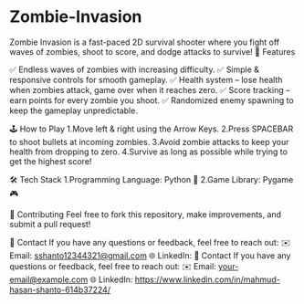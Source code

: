 # Zombie-Invasion
Zombie Invasion is a fast-paced 2D survival shooter where you fight off waves of zombies, shoot to score, and dodge attacks to survive!
🎯 Features

✅ Endless waves of zombies with increasing difficulty.
✅ Simple & responsive controls for smooth gameplay.
✅ Health system – lose health when zombies attack, game over when it reaches zero.
✅ Score tracking – earn points for every zombie you shoot.
✅ Randomized enemy spawning to keep the gameplay unpredictable.

🕹️ How to Play
1.Move left & right using the Arrow Keys.
2.Press SPACEBAR to shoot bullets at incoming zombies.
3.Avoid zombie attacks to keep your health from dropping to zero.
4.Survive as long as possible while trying to get the highest score!

🛠️ Tech Stack
1.Programming Language: Python 🐍
2.Game Library: Pygame 🎮

🤝 Contributing
Feel free to fork this repository, make improvements, and submit a pull request!

📧 Contact
If you have any questions or feedback, feel free to reach out:
✉️ Email: sshanto12344321@gmail.com
🌐 LinkedIn: 📧 Contact
If you have any questions or feedback, feel free to reach out:
✉️ Email: your-email@example.com
🌐 LinkedIn: https://www.linkedin.com/in/mahmud-hasan-shanto-614b37224/



